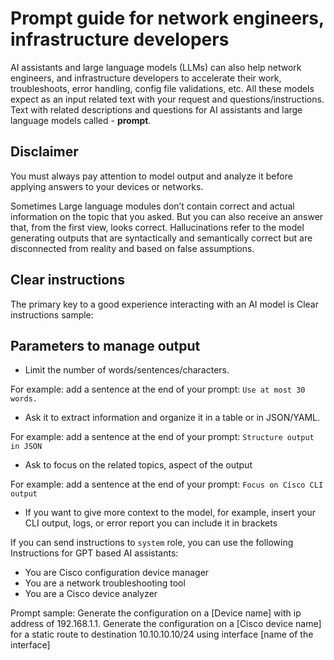 # Prompt guide for network engineers, infrastructure developers

AI assistants and large language models (LLMs) can also help network engineers, and infrastructure developers to accelerate their work, troubleshoots, error handling, config file validations, etc.
All these models expect as an input related text with your request and questions/instructions. Text with related descriptions and questions for AI assistants and large language models called - **prompt**.

## Disclaimer
You must always pay attention to model output and analyze it before applying answers to your devices or networks.


Sometimes Large language modules don’t contain correct and actual information on the topic that you asked. But you can also receive an answer that, from the first view, looks correct. Hallucinations refer to the model generating outputs that are syntactically and semantically correct but are disconnected from reality and based on false assumptions.

## Clear instructions
The primary key to a good experience interacting with an AI model is 
Clear instructions sample:



## Parameters to manage output
* Limit the number of words/sentences/characters.

For example: add a sentence at the end of your prompt: `Use at most 30 words.`

* Ask it to extract information and organize it in a table or in JSON/YAML.

For example: add a sentence at the end of your prompt: `Structure output in JSON`

* Ask to focus on the related topics, aspect of the output

For example: add a sentence at the end of your prompt: `Focus on Cisco CLI output`

* If you want to give more context to the model, for example, insert your CLI output, logs, or error report you can include it in brackets ``` ``` 



If you can send instructions to `system` role, you can use the following Instructions for GPT based AI assistants:
* You are Cisco configuration device manager
* You are a network troubleshooting tool
* You are a Cisco device analyzer


Prompt sample:
Generate the configuration on a [Device name] with ip address of 192.168.1.1. Generate the configuration on a [Cisco device name] for a static route to destination 10.10.10.10/24 using interface [name of the interface]


